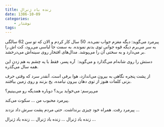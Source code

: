 ```yaml
---
title: زنده باد ژنرال
date: 1386-10-09
categories:
    - نوشتار
tags:
---
```


پیرمرد می‌گوید: دیگه مغزم جواب نمی‌ده. 50 سال کار کردم و الان که تو سن 62 سالگی به سر می‌برم دیگه قوه جوانی توی بدنم نمونده. به سمت جا لباسی می‌رود، کت اش را بر می‌دارد و به سختی آن را می‌پوشد. مدال‌های افتخار روی سینه‌اش می‌درخشد.

<!--more-->

دستش را روی شانه‌ام می‌گذارد و می‌گوید:  آره پسر، فقط با یه چشم به هم زدن این همه سال می‌گذره.

از پشت پنجره نگاهی به بیرون می‌اندازد، هوا برفی است. آنقدر سرد که وقتی حرف بزنی کلمات هنوز از توی دهان بیرون نیامده، یخ بزنند و روی زمین بیافتند.

می‌پرسم: می‌خواید برید؟ دوباره همدیگه رو می‌بینیم؟

پیرمرد محبوب من ... سکوت می‌کند.

پیرمرد رفت. همراه خود چیزی برنداشت. حتی مردم پشت سرش داد نزدند ...

زنده باد ژنرال ... زنده باد ژنرال ... زنده باد ژنرال ...
